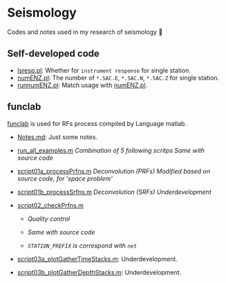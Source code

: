 # Seismology
Codes and notes used in my research of seismology :eyes:
## Self-developed code
- [lsresp.pl](https://github.com/seisboy/Seismology/blob/master/Receiver%20Function/lsresp.pl): Whether for `instrument response` for single station.
- [numENZ.pl](https://github.com/seisboy/Seismology/blob/master/Receiver%20Function/numENZ.pl): The number of `*.SAC.E`, `*.SAC.N`, `*.SAC.Z` for single station.
- [runnumENZ.pl](https://github.com/seisboy/Seismology/blob/master/Receiver%20Function/runnumENZ.pl): Match usage with [numENZ.pl](https://github.com/seisboy/Seismology/blob/master/Receiver%20Function/numENZ.pl).
## funclab
[funclab](https://drive.google.com/file/d/0B2KG63pkFxf_aFRkYzJlVmFfYVE/view) is used for RFs process compiled by Language matlab.
- [Notes.md](https://github.com/seisboy/Seismology/blob/master/funclab/Notes.md): Just some notes.
- [run_all_examples.m](https://github.com/seisboy/Seismology/blob/master/funclab/run_all_examples.m)
    _Combination of 5 following scritps_
    _Same with source code_
- [script01a_processPrfns.m](https://github.com/seisboy/Seismology/blob/master/funclab/script01a_processPrfns.m)
    _Deconvolution (PRFs)_
    _Modified based on source code, for 'space problem'_
- [script01b_processSrfns.m](https://github.com/seisboy/Seismology/blob/master/funclab/script01b_processPrfns.m)
    _Deconvolution (SRFs)_
    _Underdevelopment_
- [script02_checkPrfns.m](https://github.com/seisboy/Seismology/blob/master/funclab/script02_checkPrfns.m)

    * _Quality control_

    * _Same with source code_

    * _`STATION_PREFIX` is correspond with `net`_
- [script03a_plotGatherTimeStacks.m](https://github.com/seisboy/Seismology/blob/master/funclab/script03a_plotGatherTimeStacks.m): Underdevelopment.
- [script03b_plotGatherDepthStacks.m](https://github.com/seisboy/Seismology/blob/master/funclab/script3b_plotGatherDepthStacks.m): Underdevelopment.
